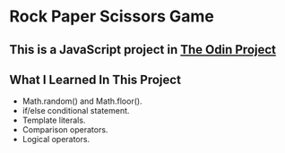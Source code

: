 # Rock Paper Scissors Game

## This is a JavaScript project in [The Odin Project](https://www.theodinproject.com/lessons/foundations-rock-paper-scissors)

## What I Learned In This Project

- Math.random() and Math.floor().
- if/else conditional statement.
- Template literals.
- Comparison operators.
- Logical operators.
